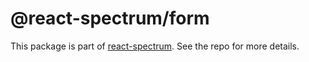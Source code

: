 # @react-spectrum/form

This package is part of [react-spectrum](https://github.com/adobe/react-spectrum). See the repo for more details.
